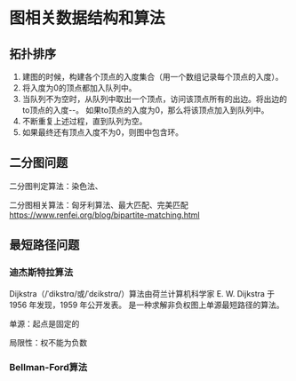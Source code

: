 # 图相关数据结构和算法

## 拓扑排序

1. 建图的时候，构建各个顶点的入度集合（用一个数组记录每个顶点的入度）。
2. 将入度为0的顶点都加入队列中。
3. 当队列不为空时，从队列中取出一个顶点，访问该顶点所有的出边。将出边的to顶点的入度--。 如果to顶点的入度为0，那么将该顶点加入到队列中。
4. 不断重复上述过程，直到队列为空。
5. 如果最终还有顶点入度不为0，则图中包含环。

## 二分图问题

二分图判定算法：染色法、

二分图相关算法：匈牙利算法、最大匹配、完美匹配
https://www.renfei.org/blog/bipartite-matching.html

## 最短路径问题

### 迪杰斯特拉算法

Dijkstra（/ˈdikstrɑ/或/ˈdɛikstrɑ/）算法由荷兰计算机科学家 E. W. Dijkstra 于 1956 年发现，1959 年公开发表。
是一种求解非负权图上单源最短路径的算法。

单源：起点是固定的

局限性：权不能为负数


### Bellman-Ford算法


